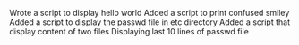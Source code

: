 Wrote a script to display hello world
Added a script to print confused smiley
Added a script to display the passwd file in etc directory
Added a script that display content of two files 
Displaying last 10 lines of  passwd file
